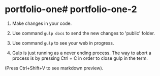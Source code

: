 # portfolio-one# portfolio-one-2

1. Make changes in your code.

2. Use command ```gulp docs``` to send the new changes to 'public' folder.

3. Use command ```gulp``` to see your web in progress.

4. Gulp is just running as a never ending process. The way to abort a process is by pressing Ctrl + C in order to close gulp in the term.

(Press Ctrl+Shift+V to see markdown preview).
